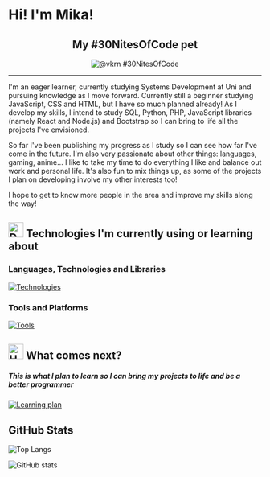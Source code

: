 # Hi! I'm Mika!

<h2 align="center">My #30NitesOfCode pet</h2>
<div align="center">
  
  ![@vkrn #30NitesOfCode](https://www.codedex.io/api/petStatus?user=vkrn)
  
</div>

<hr>

I'm an eager learner, currently studying Systems Development at Uni and pursuing knowledge as I move forward. Currently still a beginner studying JavaScript, CSS and HTML, but I have so much planned already! As I develop my skills, I intend to study SQL, Python, PHP, JavaScript libraries (namely React and Node.js) and Bootstrap so I can bring to life all the projects I've envisioned.

So far I've been publishing my progress as I study so I can see how far I've come in the future. I'm also very passionate about other things: languages, gaming, anime... I like to take my time to do everything I like and balance out work and personal life. It's also fun to mix things up, as some of the projects I plan on developing involve my other interests too!

I hope to get to know more people in the area and improve my skills along the way!

## <img src="https://raw.githubusercontent.com/Tarikul-Islam-Anik/Animated-Fluent-Emojis/master/Emojis/Objects/Desktop%20Computer.png" alt="Desktop Computer" width="30" height="30" /> Technologies I'm currently using or learning about

### Languages, Technologies and Libraries

[![Technologies](https://skillicons.dev/icons?i=js,html,css,python,php&perline=5)](https://skillicons.dev)

### Tools and Platforms
[![Tools](https://skillicons.dev/icons?i=git,github,vscode,aws,figma,regex,notion,obsidian,pycharm,npm&perline=5)](https://skillicons.dev)

## <img src="https://raw.githubusercontent.com/Tarikul-Islam-Anik/Animated-Fluent-Emojis/master/Emojis/Travel%20and%20places/Hourglass%20Not%20Done.png" alt="Hourglass Not Done" width="30" height="30" /> What comes next?
##### This is what I plan to learn so I can bring my projects to life and be a better programmer

[![Learning plan](https://skillicons.dev/icons?i=ts,nodejs,postgres,mongodb,react,nextjs,bootstrap,laravel,phpstorm,vercel&perline=5)](https://skillicons.dev)

## GitHub Stats 

![Top Langs](https://github-readme-stats.vercel.app/api/top-langs/?username=cs-jd&layout=compact&bg_color=0D1117&title_color=ff6e96&icon_color=38a0ff&text_color=e9e9e9&border_color=FFC9D8) 

![GitHub stats](https://github-readme-stats.vercel.app/api?username=cs-jd&show_icons=true&bg_color=0D1117&title_color=ff6e96&icon_color=38a0ff&text_color=e9e9e9&border_color=FFC9D8&hide=contribs)
